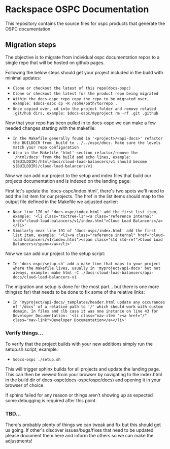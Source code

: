 # Rackspace OSPC Documentation

This repository contains the source files for ospc products that generate the OSPC documentation


## Migration steps
The objective is to migrate from individual ospc documentation repos to a single repo that will be hosted on github pages.

Following the below steps should get your project included in the build with minimal updates:

* `Clone or checkout the latest of this repo(docs-ospc)`
* `Clone or checkout the latest for the product repo being migrated`
* `Within the docs-ospc repo copy the repo to be migrated over, example: $docs-ospc cp -R /some/path/to/repo .`
* `Once copied over, cd into the project folder and remove related .git/hub dirs, example: $docs-ospc/myproject rm -rf .git .github`

Now that your repo has been pulled in to docs-ospc we can make a few needed changes starting with the makefile:

* `In the Makefile generally found in '<project>/<api-docs>' refactor the BUILDDIR from _build to ../../ospc/docs. Make sure the levels match your repo configuration`
* `Also in the Makefile 'html' section refactor/remove the '/html/docs' from the build and echo lines, example: $(BUILDDIR)/html/docs/cloud-load-balancers/v1 should become $(BUILDDIR)/cloud-load-balancers/v1`

Now we can add our project to the setup and index files that build our projects documentation and is indexed on the landing page:

First let's update the 'docs-ospc/index.html', there's two spots we'll need to add the list item for our projects. 
The href in the list items should map to the output file defined in the Makefile we adjusted earlier:
* `Near line 170 of 'docs-ospc/index.html' add the first list item, example: '<li class="toctree-l1"><a class="reference internal" href="cloud-load-balancers/v1/index.html">Cloud Load Balancers</a></li>'`
* `Similarly near line 191 of 'docs-ospc/index.html' add the first list item, example: '<li><a class="reference internal" href="cloud-load-balancers/v1/index.html"><span class="std std-ref">Cloud Load Balancers</span></a></li>'`

Now we can add our project to the setup script:
* `In 'docs-ospc/setup.sh' add a make line that maps to your project where the makefile lives, usually in 'myproject/api-docs' but not always, example: make html -C ./docs-cloud-load-balancers/api-docs/cloud-load-balancers-v1`

The migration and setup is done for the most part... but there is one more thing(so far) that needs to be done to fix some of the relative links:
* `In 'myproject/api-docs/_templates/header.html update any occurances of '/docs' of a relative path to '/' which should work with custom domain. In files and clb case it was one instance on line 43 for Developer Documentation: '<li class="nav-item "><a href="/" class="nav-link">Developer Documentation</a></li>'`


### Verify things...

To verify that the project builds with your new additions simply run the setup.sh script, example:
* `$docs-ospc ./setup.sh`

This will trigger sphinx builds for all projects and update the landing page. This can then be viewed from your browser by navigating to the index.html in the build dir of docs-ospc(docs-ospc/ospc/docs) and opening it in your browser of choice. 

If sphinx failed for any reason or things aren't showing up as expected some debugging is required after this point. 

### TBD...

There's probably plenty of things we can tweak and fix but this should get us going. If other's discover issues/bugs/fixes 
that need to be updated please document them here and inform the others so we can make the adjustments! 

